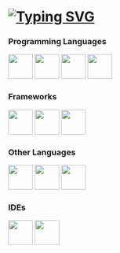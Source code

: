 # [![Typing SVG](https://readme-typing-svg.demolab.com/?lines=Antonio+Santese;Software+Developer)](https://git.io/typing-svg)

<!--
Typing Svg: https://github.com/DenverCoder1/readme-typing-svg
-->

### Programming Languages
<div>
  <img src="https://upload.wikimedia.org/wikipedia/commons/1/18/C_Programming_Language.svg" width=50px height=50px style="display: inline-block">
  <img src="https://upload.wikimedia.org/wikipedia/commons/0/0d/C_Sharp_wordmark.svg" width=50px height=50px style="display: inline-block">
  <img src="https://upload.wikimedia.org/wikipedia/commons/6/6a/JavaScript-logo.png" width=50px height=50px style="display: inline-block">
  <img src="https://upload.wikimedia.org/wikipedia/commons/f/f5/Typescript.svg" width=50px height=50px style="display: inline-block">
</div>

### Frameworks
<div>
  <img src="https://upload.wikimedia.org/wikipedia/commons/c/c4/Unity_2021.svg" width=50px height=50px style="display: inline-block">
  <img src="https://upload.wikimedia.org/wikipedia/commons/c/cf/Angular_full_color_logo.svg" width=50px height=50px style="display: inline-block">
  <img src="https://upload.wikimedia.org/wikipedia/commons/d/d1/Ionic_Logo.svg" width=50px height=50px style="display: inline-block">
</div>

### Other Languages
<div>
  <img src="https://upload.wikimedia.org/wikipedia/commons/6/61/HTML5_logo_and_wordmark.svg" width=50px height=50px style="display: inline-block">
  <img src="https://upload.wikimedia.org/wikipedia/commons/d/d5/CSS3_logo_and_wordmark.svg" width=50px height=50px style="display: inline-block">
  <img src="https://upload.wikimedia.org/wikipedia/commons/8/87/Sql_data_base_with_logo.png" width=50px height=50px style="display: inline-block">
</div>

### IDEs
<div>
  <img src="https://upload.wikimedia.org/wikipedia/commons/9/9a/Visual_Studio_Code_1.35_icon.svg" width=50px height=50px style="display: inline-block">
  <img src="https://upload.wikimedia.org/wikipedia/commons/c/cd/PlatformIO_logo.svg" width=50px height=50px style="display: inline-block">
</div>



